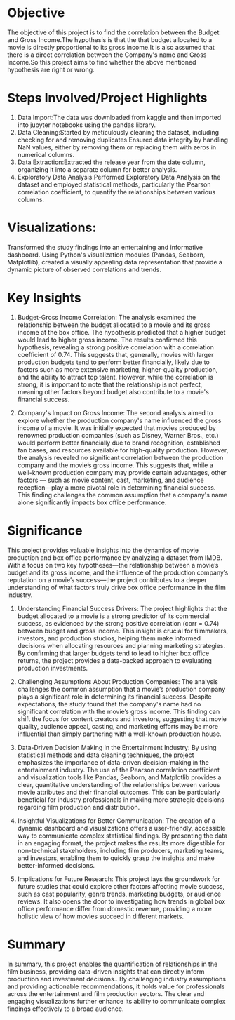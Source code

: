 # Objective
The objective of this project is to find the correlation between the  Budget and Gross Income.The hypothesis is that the that budget allocated to a movie is directly proportional to its gross income.It is also assumed that there is a direct correlation between the Company's name and Gross Income.So this project aims to find whether the above mentioned hypothesis are right or wrong.

# Steps Involved/Project Highlights
1. Data Import:The data was downloaded from kaggle and then imported into jupyter notebooks using the pandas library.
2. Data Cleaning:Started by meticulously cleaning the dataset, including checking for and removing duplicates.Ensured data integrity by handling NaN values, either by removing them or replacing them with zeros in 
   numerical columns.
3. Data Extraction:Extracted the release year from the date column, organizing it into a separate column for better analysis.
4. Exploratory Data Analysis:Performed Exploratory Data Analysis on the dataset and employed statistical methods, particularly the Pearson correlation coefficient, to quantify the relationships between various       columns.
   
 # Visualizations:
Transformed the study findings into an entertaining and informative dashboard. Using Python's visualization modules (Pandas, Seaborn, Matplotlib), created a visually appealing data representation that provide a dynamic picture of observed correlations and trends.

# Key Insights
1. Budget-Gross Income Correlation: The analysis examined the relationship between the budget allocated to a movie and its gross income at the box office. The hypothesis predicted that a higher budget would lead 
   to higher gross income. The results confirmed this hypothesis, revealing a strong positive correlation with a correlation coefficient of 0.74. This suggests that, generally, movies with larger production 
   budgets  tend to perform better financially, likely due to factors such as more extensive marketing, higher-quality production, and the ability to attract top talent. However, while the correlation is strong, 
   it is  important to note that the relationship is not perfect, meaning other factors beyond budget also contribute to a movie's financial success.
   
2. Company's Impact on Gross Income: The second analysis aimed to explore whether the production company's name influenced the gross income of a movie. It was initially expected that movies produced by renowned 
   production companies (such as Disney, Warner Bros., etc.) would perform better financially due to brand recognition, established fan bases, and resources available for high-quality production. However, the 
   analysis revealed no significant correlation between the production company and the movie’s gross income. This suggests that, while a well-known production company may provide certain advantages, other factors 
   — such as movie content, cast, marketing, and audience reception—play a more pivotal role in determining financial success. This finding challenges the common assumption that a company's name alone 
   significantly impacts box office performance.

# Significance
This project provides valuable insights into the dynamics of movie production and box office performance by analyzing a dataset from IMDB. With a focus on two key hypotheses—the relationship between a movie’s budget and its gross income, and the influence of the production company’s reputation on a movie’s success—the project contributes to a deeper understanding of what factors truly drive box office performance in the film industry.
1. Understanding Financial Success Drivers:
   The project highlights that the budget allocated to a movie is a strong predictor of its commercial success, as evidenced by the strong positive correlation (corr = 0.74) between budget and gross income. This 
   insight is crucial for filmmakers, investors, and production studios, helping them make informed decisions when allocating resources and planning marketing strategies. By confirming that larger budgets tend to 
   lead to higher box office returns, the project provides a data-backed approach to evaluating production investments.

2. Challenging Assumptions About Production Companies:
   The analysis challenges the common assumption that a movie’s production company plays a significant role in determining its financial success. Despite expectations, the study found that the company's name had 
   no significant correlation with the movie’s gross income. This finding can shift the focus for content creators and investors, suggesting that movie quality, audience appeal, casting, and marketing efforts may 
   be more influential than simply partnering with a well-known production house.

3. Data-Driven Decision Making in the Entertainment Industry:
   By using statistical methods and data cleaning techniques, the project emphasizes the importance of data-driven decision-making in the entertainment industry. The use of the Pearson correlation coefficient and 
   visualization tools like Pandas, Seaborn, and Matplotlib provides a clear, quantitative understanding of the relationships between various movie attributes and their financial outcomes. This can be 
   particularly beneficial for industry professionals in making more strategic decisions regarding film production and distribution.

4. Insightful Visualizations for Better Communication:
   The creation of a dynamic dashboard and visualizations offers a user-friendly, accessible way to communicate complex statistical findings. By presenting the data in an engaging format, the project makes the 
   results more digestible for non-technical stakeholders, including film producers, marketing teams, and investors, enabling them to quickly grasp the insights and make better-informed decisions.

5. Implications for Future Research:
   This project lays the groundwork for future studies that could explore other factors affecting movie success, such as cast popularity, genre trends, marketing budgets, or audience reviews. It also opens the 
   door to investigating how trends in global box office performance differ from domestic revenue, providing a more holistic view of how movies succeed in different markets.

# Summary
In summary, this project enables the quantification of relationships in the film business, providing data-driven insights that can directly inform production and investment decisions.. By challenging industry assumptions and providing actionable recommendations, it holds value for professionals across the entertainment and film production sectors. The clear and engaging visualizations further enhance its ability to communicate complex findings effectively to a broad audience.


